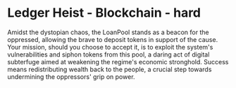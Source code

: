 # Ledger Heist - Blockchain - hard

Amidst the dystopian chaos, the LoanPool stands as a beacon for the oppressed, allowing the brave to deposit tokens in support of the cause. Your mission, should you choose to accept it, is to exploit the system's vulnerabilities and siphon tokens from this pool, a daring act of digital subterfuge aimed at weakening the regime's economic stronghold. Success means redistributing wealth back to the people, a crucial step towards undermining the oppressors' grip on power.

